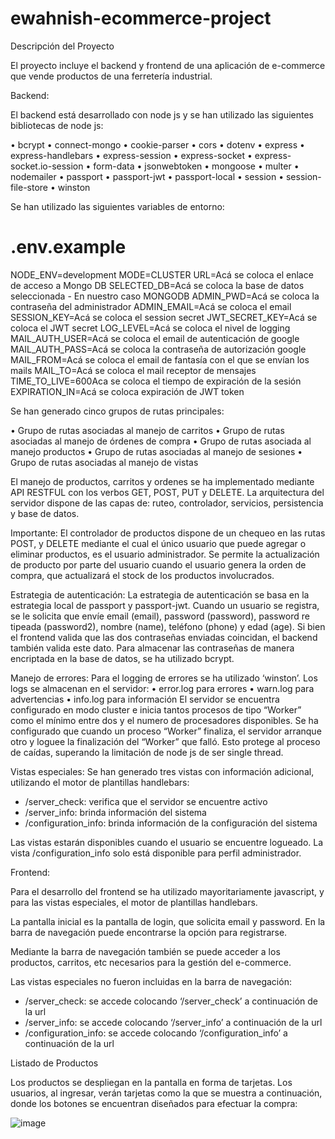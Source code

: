 # ewahnish-ecommerce-project

Descripción del Proyecto

El proyecto incluye el backend y frontend de una aplicación de e-commerce que vende productos de una ferretería industrial.

Backend:

El backend está desarrollado con node js y se han utilizado las siguientes bibliotecas de node js:

•	bcrypt
•	connect-mongo
•	cookie-parser
•	cors
•	dotenv
•	express
•	express-handlebars
•	express-session
•	express-socket
•	express-socket.io-session
•	form-data
•	jsonwebtoken
•	mongoose
•	multer
•	nodemailer
•	passport
•	passport-jwt
•	passport-local
•	session
•	session-file-store
•	winston

Se han utilizado las siguientes variables de entorno:

# .env.example
NODE_ENV=development
MODE=CLUSTER
URL=Acá se coloca el enlace de acceso a Mongo DB
SELECTED_DB=Acá se coloca la base de datos seleccionada - En nuestro caso MONGODB
ADMIN_PWD=Acá se coloca la contraseña del administrador 
ADMIN_EMAIL=Acá se coloca el email 
SESSION_KEY=Acá se coloca el session secret 
JWT_SECRET_KEY=Acá se coloca el JWT secret
LOG_LEVEL=Acá se coloca el nivel de logging
MAIL_AUTH_USER=Acá se coloca el email de autenticación de google
MAIL_AUTH_PASS=Acá se coloca la contraseña de autorización google
MAIL_FROM=Acá se coloca el email de fantasía con el que se envían los mails
MAIL_TO=Acá se coloca el mail receptor de mensajes
TIME_TO_LIVE=600Aca se coloca el tiempo de expiración de la sesión
EXPIRATION_IN=Acá se coloca expiración de JWT token


Se han generado cinco grupos de rutas principales:

•	Grupo de rutas asociadas al manejo de carritos
•	Grupo de rutas asociadas al manejo de órdenes de compra
•	Grupo de rutas asociada al manejo productos
•	Grupo de rutas asociadas al manejo de sesiones
•	Grupo de rutas asociadas al manejo de vistas

El manejo de productos, carritos y ordenes se ha implementado mediante API RESTFUL con los verbos GET, POST, PUT y DELETE.
La arquitectura del servidor dispone de las capas de: ruteo, controlador, servicios, persistencia y base de datos.

Importante: El controlador de productos dispone de un chequeo en las rutas POST, y DELETE mediante el cual el único usuario que puede agregar o eliminar productos, es el usuario administrador. 
Se permite la actualización de producto por parte del usuario cuando el usuario genera la orden de compra, que actualizará el stock de los productos involucrados.

Estrategia de autenticación: 
La estrategia de autenticación se basa en la estrategia local de passport y passport-jwt. 
Cuando un usuario se registra, se le solicita que envíe email (email), password (password), password re tipeada (password2), nombre (name), teléfono (phone) y edad (age). Si bien el frontend valida que las dos contraseñas enviadas coincidan, el backend también valida este dato. Para almacenar las contraseñas de manera encriptada en la base de datos, se ha utilizado bcrypt.

Manejo de errores:
Para el logging de errores se ha utilizado ‘winston’. Los logs se almacenan en el servidor:
•	error.log para errores
•	warn.log para advertencias
•	info.log para información
El servidor se encuentra configurado en modo cluster e inicia tantos procesos de tipo “Worker” como el mínimo entre dos y el numero de procesadores disponibles. Se ha configurado que cuando un proceso “Worker” finaliza, el servidor arranque otro y loguee la finalización del “Worker” que falló. Esto protege al proceso de caídas, superando la limitación de node js de ser single thread.

Vistas especiales:
Se han generado tres vistas con información adicional, utilizando el motor de plantillas handlebars:
-	/server_check: verifica que el servidor se encuentre activo
-	/server_info: brinda información del sistema
-	/configuration_info: brinda información de la configuración del sistema

Las vistas estarán disponibles cuando el usuario se encuentre logueado. 
La vista /configuration_info solo está disponible para perfil administrador.

Frontend:

Para el desarrollo del frontend se ha utilizado mayoritariamente javascript, y para las vistas especiales, el motor de plantillas handlebars.

La pantalla inicial es la pantalla de login, que solicita email y password.
En la barra de navegación puede encontrarse la opción para registrarse.

Mediante la barra de navegación también se puede acceder a los productos, carritos, etc necesarios para la gestión del e-commerce. 

Las vistas especiales no fueron incluidas en la barra de navegación:
 
-	/server_check: se accede colocando ‘/server_check’ a continuación de la url
-	/server_info: se accede colocando ‘/server_info’ a continuación de la url
-	/configuration_info: se accede colocando ‘/configuration_info’ a continuación de la url

Listado de Productos

Los productos se despliegan en la pantalla en forma de tarjetas. Los usuarios, al ingresar, verán tarjetas como la que se muestra a continuación, donde los botones se encuentran diseñados para efectuar la compra:

![image](https://user-images.githubusercontent.com/91384694/207990649-1544ce47-2ec9-4a45-b3c1-0bc472a57be0.png)






